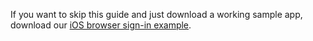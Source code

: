 If you want to skip this guide and just download a working sample app, download our [iOS browser sign-in example](https://github.com/okta/samples-ios/tree/master/browser-sign-in).
